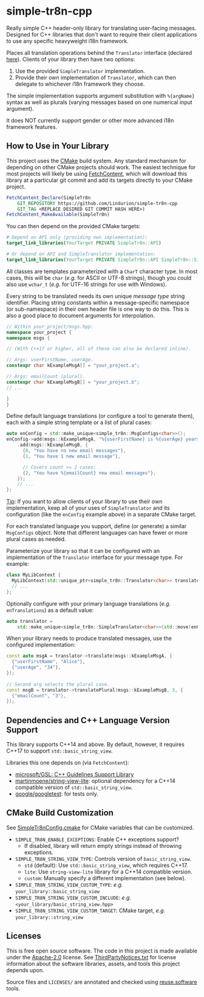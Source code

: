 <!--
SPDX-FileCopyrightText: 2022 Eric Barndollar

SPDX-License-Identifier: Apache-2.0
-->

# simple-tr8n-cpp
Really simple C++ header-only library for translating user-facing messages.
Designed for C++ libraries that don't want to require their client applications
to use any specific heavyweight i18n framework.

Places all translation operations behind the `Translator` interface (declared
[here](src/simple_tr8n/translator.hpp)). Clients of your library then have two
options:
1. Use the provided `SimpleTranslator` implementation.
2. Provide their own implementation of `Translator`, which can then delegate to
   whichever i18n framework they choose.

The simple implementation supports argument substitution with `%{argName}`
syntax as well as plurals (varying messages based on one numerical input
argument).

It does NOT currently support gender or other more advanced i18n framework
features.

## How to Use in Your Library

This project uses the [CMake](https://cmake.org/) build system. Any standard
mechanism for depending on other CMake projects should work. The easiest
technique for most projects will likely be using
[FetchContent](https://cmake.org/cmake/help/latest/module/FetchContent.html),
which will download this library at a particular git commit and add its targets
directly to your CMake project.

```cmake
FetchContent_Declare(SimpleTr8n
    GIT_REPOSITORY https://github.com/Lindurion/simple-tr8n-cpp
    GIT_TAG <REPLACE DESIRED GIT COMMIT HASH HERE>)
FetchContent_MakeAvailable(SimpleTr8n)
```

You can then depend on the provided CMake targets:

```cmake
# Depend on API only (providing own implementation):
target_link_libraries(YourTarget PRIVATE SimpleTr8n::API)

# Or depend on API and SimpleTranslator implementation:
target_link_libraries(YourTarget PRIVATE SimpleTr8n::API SimpleTr8n::SimpleTranslator)
```

All classes are templates parameterized with a `CharT` character type. In most
cases, this will be `char` (*e.g.* for ASCII or UTF-8 strings), though you could
also use `wchar_t` (*e.g.* for UTF-16 strings for use with Windows).

Every string to be translated needs its own unique *message type* string
identifier. Placing string constants within a message-specific namespace (or
sub-namespace) in their own header file is one way to do this. This is also a
good place to document arguments for interpolation.

```cpp
// Within your_project/msgs.hpp:
namespace your_project {
namespace msgs {

// (With C++17 or higher, all of these can also be declared inline).

// Args: userFirstName, userAge.
constexpr char kExampleMsgA[] = "your_project.a";

// Args: emailCount (plural).
constexpr char kExampleMsgB[] = "your_project.b";
// ...

}
}
```

Define default language translations (or configure a tool to generate them),
each with a simple string template or a list of plural cases:

```cpp
auto enConfig = std::make_unique<simple_tr8n::MsgConfigs<char>>();
enConfig->add(msgs::kExampleMsgA, "%{userFirstName} is %{userAge} years old")
    .add(msgs::kExampleMsgB, {
      {0, "You have no new email messages"},
      {1, "You have 1 new email message"},

      // Covers count >= 2 cases:
      {2, "You have %{emailCount} new email messages"},
    });
    // ...
};
```

<u>Tip</u>: If you want to allow clients of your library to use their own
implementation, keep all of your uses of `SimpleTranslator` and its
configuration (like the `enConfig` example above) in a separate CMake target.

For each translated language you support, define (or generate) a similar
`MsgConfigs` object. Note that different languages can have fewer or more plural
cases as needed.

Parameterize your library so that it can be configured with an implementation
of the `Translator` interface for your message type. For example:

```cpp
class MyLibContext {
  MyLibContext(std::unique_ptr<simple_tr8n::Translator<char>> translator) { ... }
  // ...
};
```

Optionally configure with your primary language translations (*e.g.*
`enTranslations`) as a default value:

```cpp
auto translator =
    std::make_unique<simple_tr8n::SimpleTranslator<char>>(std::move(enConfig));
```

When your library needs to produce translated messages, use the configured
implementation:

```cpp
const auto msgA = translator->translate(msgs::kExampleMsgA, {
  {"userFirstName", "Alice"},
  {"userAge", "34"},
});
  
// Second arg selects the plural case.
const msgB = translator->translatePlural(msgs::kExampleMsgB, 3, {
  {"emailCount", "3"},
});
```

## Dependencies and C++ Language Version Support

This library supports C++14 and above. By default, however, it requires C++17
to support `std::basic_string_view`.

Libraries this one depends on (via `FetchContent`):

* [microsoft/GSL: C++ Guidelines Support Library](https://github.com/microsoft/GSL)
* [martinmoene/string-view-lite](https://github.com/martinmoene/string-view-lite):
    optional dependency for a C++14 compatible version of `std::basic_string_view`.
* [google/googletest](https://github.com/google/googletest): for tests only.

## CMake Build Customization

See [SimpleTr8nConfig.cmake](src/cmake/SimpleTr8nConfig.cmake) for CMake variables
that can be customized.

* `SIMPLE_TR8N_ENABLE_EXCEPTIONS`: Enable C++ exceptions support?
    * If disabled, library will return empty strings instead of throwing exceptions.
* `SIMPLE_TR8N_STRING_VIEW_TYPE`: Controls version of `basic_string_view`.
    * `std` (default): Use `std::basic_string_view`, which requires C++17.
    * `lite`: Use `string-view-lite` library for a C++14 compatible version.
    * `custom`: Manually specify a different implementation (see below).
* `SIMPLE_TR8N_STRING_VIEW_CUSTOM_TYPE`: *e.g.* `your_library::basic_string_view`
* `SIMPLE_TR8N_STRING_VIEW_CUSTOM_INCLUDE`: *e.g.* `<your_library/basic_string_view.hpp>`
* `SIMPLE_TR8N_STRING_VIEW_CUSTOM_TARGET`: CMake target, *e.g.* `your_library::string_view`


## Licenses
This is free open source software. The code in this project is made available
under the [Apache-2.0](LICENSES/Apache-2.0.txt) license. See
[ThirdPartyNotices.txt](ThirdPartyNotices.txt) for license information about the
software libraries, assets, and tools this project depends upon.

Source files and `LICENSES/` are annotated and checked using
[reuse.software](https://reuse.software/) tools.
